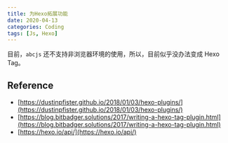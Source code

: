 ```yaml
---
title: 为Hexo拓展功能
date: 2020-04-13
categories: Coding
tags: [Js, Hexo]
---
```


目前，`abcjs` 还不支持非浏览器环境的使用，所以，目前似乎没办法变成 Hexo Tag。

## Reference

- [https://dustinpfister.github.io/2018/01/03/hexo-plugins/](https://dustinpfister.github.io/2018/01/03/hexo-plugins/)
- [https://blog.bitbadger.solutions/2017/writing-a-hexo-tag-plugin.html](https://blog.bitbadger.solutions/2017/writing-a-hexo-tag-plugin.html)
- [https://hexo.io/api/](https://hexo.io/api/)

